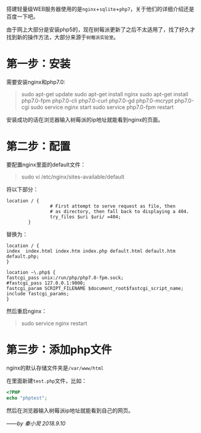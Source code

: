 搭建轻量级WEB服务器使用的是`nginx`+`sqlite`+`php7`，关于他们的详细介绍还是百度一下吧。

由于网上大部分是安装php5的，现在树莓派更新了之后不太适用了，找了好久才找到新的操作方法，大部分来源于`树莓派实验室`。

# 第一步：安装

需要安装nginx和php7.0:

>sudo apt-get update
sudo apt-get install nginx
sudo apt-get install php7.0-fpm php7.0-cli php7.0-curl php7.0-gd php7.0-mcrypt php7.0-cgi
sudo service nginx start
sudo service php7.0-fpm restart

安装成功的话在浏览器输入树莓派的ip地址就能看到nginx的页面。


# 第二步：配置

要配置nginx里面的default文件：

>sudo vi /etc/nginx/sites-available/default

将以下部分：

```
location / {
                # First attempt to serve request as file, then
                # as directory, then fall back to displaying a 404.
                try_files $uri $uri/ =404;
        }
```

替换为：

```
location / {
index  index.html index.htm index.php default.html default.htm default.php;
}

location ~\.php$ {
fastcgi_pass unix:/run/php/php7.0-fpm.sock;
#fastcgi_pass 127.0.0.1:9000;
fastcgi_param SCRIPT_FILENAME $document_root$fastcgi_script_name;
include fastcgi_params;
}
```

然后重启nginx：

>sudo service nginx restart

# 第三步：添加php文件

nginx的默认存储文件夹是`/var/www/html`

在里面新建`test.php`文件，比如：

```php
<?PHP
echo "phptest";
```
然后在浏览器输入树莓派ip地址就能看到自己的网页。

*——by 秦小炅 2018.9.10*
